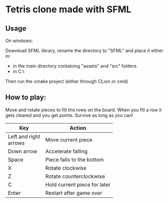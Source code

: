 # Tetris clone made with SFML
## Usage
On windows:

Download SFML library, rename the directory to "SFML" and place it either in:
<ul>
  <li>in the main directory containing "assets" and "src" folders.</li>
  <li>in C:\ </li>
</ul>

Then run the cmake project (either through CLion or cmd)


## How to play:
Move and rotate pieces to fill the rows on the board. When you fill a row it gets cleared and you get points. Survive as long as you can!

|             Key            |             Action           |
|----------------------------|------------------------------|
| Left and right<br />arrows |      Move current piece      |
|         Down arrow         |      Accelerate falling      |
|            Space           |  Piece falls to the bottom   |
|              X             |       Rotate clockwise       |
|              Z             |   Rotate counterclockwise    |
|              C             | Hold current piece for later |
|            Enter           |   Restart after game over    |
